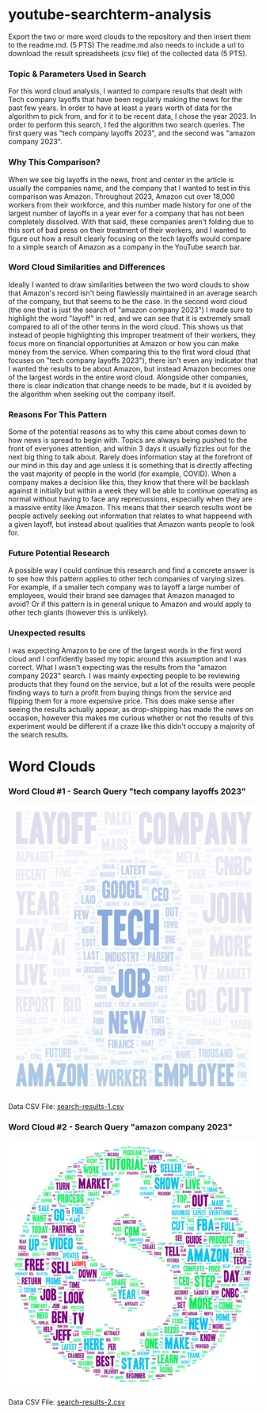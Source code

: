 # youtube-searchterm-analysis

Export the two or more word clouds to the repository and then insert them to the readme.md. (5 PTS)
The readme.md also needs to include a url to download the result spreadsheets (csv file) of the collected data (5 PTS).

### Topic & Parameters Used in Search

For this word cloud analysis, I wanted to compare results that dealt with Tech company layoffs that have been regularly making the news for the past few years. In order to have at least a years worth of data for the algorithm to pick from, and for it to be recent data, I chose the year 2023. In order to perform this search, I fed the algorithm two search queries. The first query was "tech company layoffs 2023", and the second was "amazon company 2023".

### Why This Comparison?

When we see big layoffs in the news, front and center in the article is usually the companies name, and the company that I wanted to test in this comparison was Amazon. Throughout 2023, Amazon cut over 18,000 workers from their workforce, and this number made history for one of the largest number of layoffs in a year ever for a company that has not been completely dissolved. With that said, these companies aren't folding due to this sort of bad press on their treatment of their workers, and I wanted to figure out how a result clearly focusing on the tech layoffs would compare to a simple search of Amazon as a company in the YouTube search bar.

### Word Cloud Similarities and Differences

Ideally I wanted to draw similarities between the two word clouds to show that Amazon's record isn't being flawlessly maintained in an average search of the company, but that seems to be the case. In the second word cloud (the one that is just the search of "amazon company 2023") I made sure to highlight the word "layoff" in red, and we can see that it is extremely small compared to all of the other terms in the word cloud. This shows us that instead of people highlighting this improper treatment of their workers, they focus more on financial opportunities at Amazon or how you can make money from the service. When comparing this to the first word cloud (that focuses on "tech company layoffs 2023"), there isn't even any indicator that I wanted the results to be about Amazon, but instead Amazon becomes one of the largest words in the entire word cloud. Alongside other companies, there is clear indication that change needs to be made, but it is avoided by the algorithm when seeking out the company itself.

### Reasons For This Pattern

Some of the potential reasons as to why this came about comes down to how news is spread to begin with. Topics are always being pushed to the front of everyones attention, and within 3 days it usually fizzles out for the next big thing to talk about. Rarely does information stay at the forefront of our mind in this day and age unless it is something that is directly affecting the vast majority of people in the world (for example, COVID). When a company makes a decision like this, they know that there will be backlash against it initially but within a week they will be able to continue operating as normal without having to face any reprecussions, especially when they are a massive entity like Amazon. This means that their search results wont be people actively seeking out information that relates to what happeend with a given layoff, but instead about qualities that Amazon wants people to look for.

### Future Potential Research

A possible way I could continue this research and find a concrete answer is to see how this pattern applies to other tech companies of varying sizes. For example, if a smaller tech company was to layoff a large number of employees, would their brand see damages that Amazon managed to avoid? Or if this pattern is in general unique to Amazon and would apply to other tech giants (however this is unlikely).

### Unexpected results

I was expecting Amazon to be one of the largest words in the first word cloud and I confidently based my topic around this assumption and I was correct. What I wasn't expecting was the results from the "amazon company 2023" search. I was mainly expecting people to be reviewing products that they found on the service, but a lot of the results were people finding ways to turn a profit from buying things from the service and flipping them for a more expensive price. This does make sense after seeing the results actually appear, as drop-shipping has made the news on occasion, however this makes me curious whether or not the results of this experiment would be different if a craze like this didn't occupy a majority of the search results.

# Word Clouds

### Word Cloud #1 - Search Query "tech company layoffs 2023"

![Word Cloud #1](img/wordcloud-1.png)

Data CSV File: [search-results-1.csv](https://raw.githubusercontent.com/masonhowes/youtube-searchterm-analysis/main/assets/search-results-2.csv)

### Word Cloud #2 - Search Query "amazon company 2023"

![Word Cloud #2](img/wordcloud-2.png)

Data CSV File: [search-results-2.csv](assets/search-results-2.csv)
